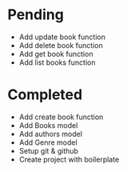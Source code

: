 # Pending
- Add update book function
- Add delete book function
- Add get book function
- Add list books function 

# Completed
- Add create book function
- Add Books model
- Add authors model
- Add Genre model
- Setup git & github
- Create project with boilerplate